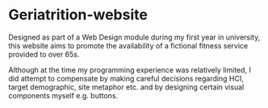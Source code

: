 # Geriatrition-website

Designed as part of a Web Design module during my first year in university, this website aims to promote the availability of a fictional fitness service provided to over 65s.

Although at the time my programming experience was relatively limited, I did attempt to compensate by making careful decisions regarding HCI, target demographic, site metaphor etc. and by designing certain visual components myself e.g. buttons.
